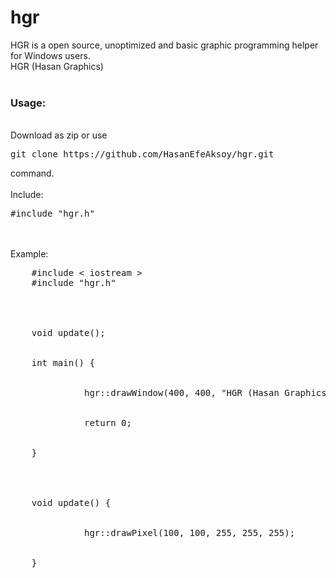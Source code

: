 # hgr
HGR is a open source, unoptimized and basic graphic programming helper for Windows users.
<br>
HGR (Hasan Graphics)
<br>
<br>
<h3>Usage:</h3>
<br>
Download as zip or use <pre>git clone https://github.com/HasanEfeAksoy/hgr.git</pre> command.
<br>
<br>
Include: <pre>#include "hgr.h"</pre>
<br>
<br>
Example: 
<pre>
    #include &lt iostream &gt
    #include "hgr.h"
    <br>
    <br>
    void update();
    <br>
    int main() {
      <br>
      &nbsp &nbsp &nbsp &nbsp hgr::drawWindow(400, 400, "HGR (Hasan Graphics) Window", 0, 0, 0, update);
      <br>
      &nbsp &nbsp &nbsp &nbsp return 0;
      <br>
    }
    <br>
    <br>
    void update() {
      <br>
      &nbsp &nbsp &nbsp &nbsp hgr::drawPixel(100, 100, 255, 255, 255);
      <br>
    }
</pre>
<br>
